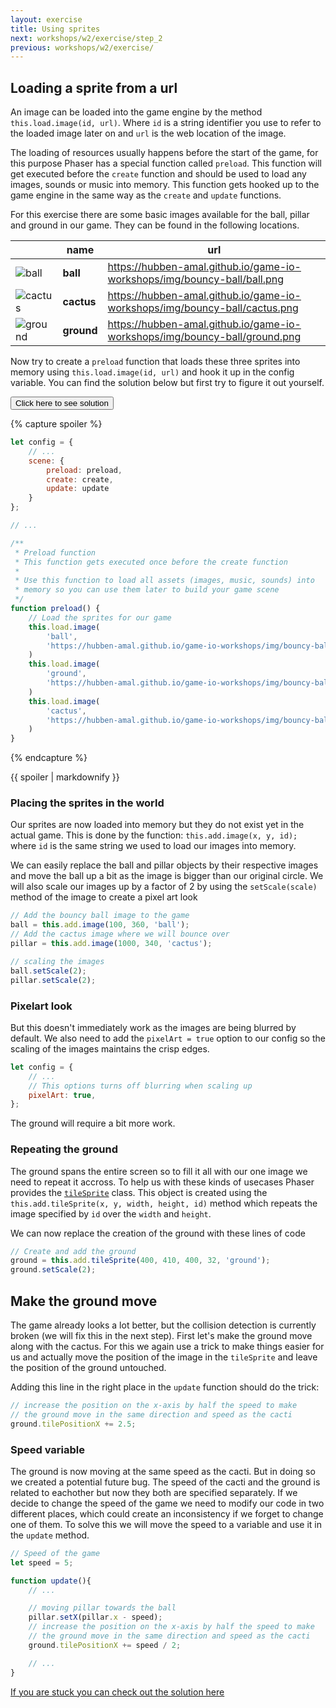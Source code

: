 ```yaml
---
layout: exercise
title: Using sprites
next: workshops/w2/exercise/step_2
previous: workshops/w2/exercise/
---
```


## Loading a sprite from a url
An image can be loaded into the game engine by the method `this.load.image(id, url)`. 
Where `id` is a string identifier you use to refer to the loaded image later on and `url` is the web location of the image.

The loading of resources usually happens before the start of the game, for this purpose Phaser has a special function called `preload`.
This function will get executed before the `create` function and should be used to load any images, sounds or music into memory.
This function gets hooked up to the game engine in the same way as the `create` and `update` functions.

For this exercise there are some basic images available for the ball, pillar and ground in our game. They can be found in the following locations.

|                                                          | name       | url                                                                        |
| -------------------------------------------------------- | ---------- | -------------------------------------------------------------------------- |
| ![ball](/game-io-workshops/img/bouncy-ball/ball.png)     | **ball**   | https://hubben-amal.github.io/game-io-workshops/img/bouncy-ball/ball.png   |
| ![cactus](/game-io-workshops/img/bouncy-ball/cactus.png) | **cactus** | https://hubben-amal.github.io/game-io-workshops/img/bouncy-ball/cactus.png |
| ![ground](/game-io-workshops/img/bouncy-ball/ground.png) | **ground** | https://hubben-amal.github.io/game-io-workshops/img/bouncy-ball/ground.png |

Now try to create a `preload` function that loads these three sprites into memory using `this.load.image(id, url)` and hook it up in the config variable.
You can find the solution below but first try to figure it out yourself.

<!-- Collapse buttons -->
<button class="btn btn-warning" type="button" data-toggle="collapse" data-target="#collapseExample"
aria-expanded="false" aria-controls="collapseExample">
Click here to see solution
</button>
<!-- / Collapse buttons -->

{% capture spoiler %}
```javascript
let config = {
    // ...
    scene: {
        preload: preload,
        create: create,
        update: update
    }
};

// ...

/**
 * Preload function 
 * This function gets executed once before the create function
 *
 * Use this function to load all assets (images, music, sounds) into 
 * memory so you can use them later to build your game scene
 */
function preload() {
    // Load the sprites for our game
    this.load.image(
        'ball',
        'https://hubben-amal.github.io/game-io-workshops/img/bouncy-ball/ball.png'
    )
    this.load.image(
        'ground',
        'https://hubben-amal.github.io/game-io-workshops/img/bouncy-ball/ground.png'
    )
    this.load.image(
        'cactus',
        'https://hubben-amal.github.io/game-io-workshops/img/bouncy-ball/cactus.png'
    )
}
```
{% endcapture %}

<!-- Collapsible element -->
<div class="collapse" id="collapseExample">
    {{ spoiler | markdownify }}
</div>

### Placing the sprites in the world
Our sprites are now loaded into memory but they do not exist yet in the actual game.
This is done by the function: `this.add.image(x, y, id);` where `id` is the same string we used to load our images into memory.

We can easily replace the ball and pillar objects by their respective images and move the ball up a bit as the image is bigger than our original circle.
We will also scale our images up by a factor of 2 by using the `setScale(scale)` method of the image to create a pixel art look
```javascript
// Add the bouncy ball image to the game
ball = this.add.image(100, 360, 'ball');
// Add the cactus image where we will bounce over
pillar = this.add.image(1000, 340, 'cactus');

// scaling the images
ball.setScale(2);
pillar.setScale(2);
```

### Pixelart look
But this doesn't immediately work as the images are being blurred by default.
We also need to add the `pixelArt = true` option to our config so the scaling of the images maintains the crisp edges.

```javascript
let config = {
    // ...
    // This options turns off blurring when scaling up
    pixelArt: true,
};
```

The ground will require a bit more work.
### Repeating the ground
The ground spans the entire screen so to fill it all with our one image we need to repeat it accross.
To help us with these kinds of usecases Phaser provides the [`tileSprite`](https://photonstorm.github.io/phaser3-docs/Phaser.GameObjects.TileSprite.html) class.
This object is created using the `this.add.tileSprite(x, y, width, height, id)` method which repeats the image specified by `id` over the `width` and `height`.

We can now replace the creation of the ground with these lines of code
```javascript
// Create and add the ground
ground = this.add.tileSprite(400, 410, 400, 32, 'ground');
ground.setScale(2);
```

## Make the ground move
The game already looks a lot better, but the collision detection is currently broken (we will fix this in the next step).
First let's make the ground move along with the cactus.
For this we again use a trick to make things easier for us and actually move the position of the image in the `tileSprite` and leave the position of the ground untouched.

Adding this line in the right place in the `update` function should do the trick:
```javascript
// increase the position on the x-axis by half the speed to make 
// the ground move in the same direction and speed as the cacti
ground.tilePositionX += 2.5;
``` 

### Speed variable
The ground is now moving at the same speed as the cacti.
But in doing so we created a potential future bug. 
The speed of the cacti and the ground is related to eachother but now they both are specified separately.
If we decide to change the speed of the game we need to modify our code in two different places, which could create an inconsistency if we forget to change one of them.
To solve this we will move the speed to a variable and use it in the `update` method.

```javascript
// Speed of the game
let speed = 5;

function update(){
    // ...

    // moving pillar towards the ball
    pillar.setX(pillar.x - speed);
    // increase the position on the x-axis by half the speed to make 
    // the ground move in the same direction and speed as the cacti
    ground.tilePositionX += speed / 2;

    // ...
}
```

<a class="btn btn-danger center" type="button" href="../step_1_solution">
If you are stuck you can check out the solution here
</a>
